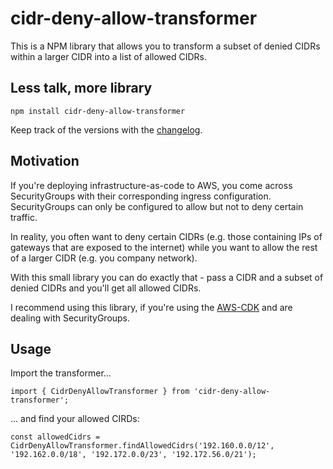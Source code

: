 # cidr-deny-allow-transformer
This is a NPM library that allows you to transform a subset of denied CIDRs within a larger CIDR
into a list of allowed CIDRs.

## Less talk, more library
`npm install cidr-deny-allow-transformer`

Keep track of the versions with the [changelog](https://github.com/Obirah/cidr-deny-allow-transformer/blob/master/CHANGELOG.md).

## Motivation
If you're deploying infrastructure-as-code to AWS, you come across SecurityGroups with their
corresponding ingress configuration. SecurityGroups can only be configured to allow but not to deny
certain traffic.

In reality, you often want to deny certain CIDRs (e.g. those containing IPs of gateways that are
exposed to the internet) while you want to allow the rest of a larger CIDR (e.g. you company network).

With this small library you can do exactly that - pass a CIDR and a subset of denied CIDRs and 
you'll get all allowed CIDRs.

I recommend using this library, if you're using the [AWS-CDK](https://github.com/aws/aws-cdk) and are
dealing with SecurityGroups.

## Usage
Import the transformer...
```
import { CidrDenyAllowTransformer } from 'cidr-deny-allow-transformer';
```

... and find your allowed CIRDs:
```
const allowedCidrs = CidrDenyAllowTransformer.findAllowedCidrs('192.160.0.0/12', '192.162.0.0/18', '192.172.0.0/23', '192.172.56.0/21');
```
